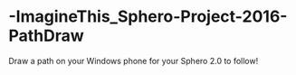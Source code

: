 # -ImagineThis_Sphero-Project-2016-PathDraw

Draw a path on your Windows phone for your Sphero 2.0 to follow!
